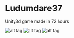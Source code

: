 # Ludumdare37
Unity3d game made in 72 hours

![alt tag](http://ludumdare.com/compo/wp-content/compo2/593814/38913-shot0-1481576871.png)
![alt tag](http://ludumdare.com/compo/wp-content/compo2/593814/38913-shot1-1481576871.png)
![alt tag](http://ludumdare.com/compo/wp-content/compo2/593814/38913-shot3-1481576871.png)

